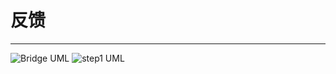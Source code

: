 # 反馈

---

![Bridge UML](https://cdn.jsdelivr.net/gh/huanxueshengmou/picture-host/Bridge.jpg)
![step1 UML](https://cdn.jsdelivr.net/gh/huanxueshengmou/picture-host/20241010182936.png)
